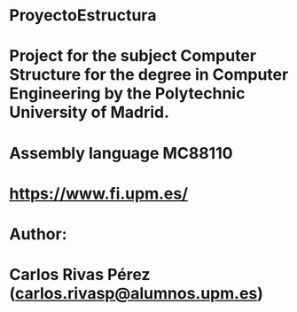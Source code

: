 # ProyectoEstructura
#
# Project for the subject Computer Structure for the degree in Computer Engineering by the Polytechnic University of Madrid.
# Assembly language MC88110
# https://www.fi.upm.es/
# 
# Author: 
# Carlos Rivas Pérez (carlos.rivasp@alumnos.upm.es)
